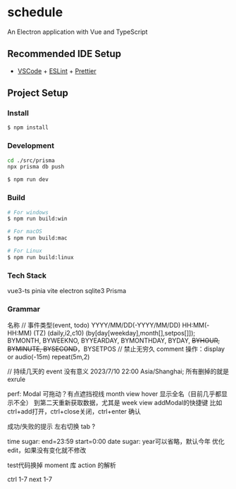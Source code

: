 # schedule

An Electron application with Vue and TypeScript

## Recommended IDE Setup

- [VSCode](https://code.visualstudio.com/) + [ESLint](https://marketplace.visualstudio.com/items?itemName=dbaeumer.vscode-eslint) + [Prettier](https://marketplace.visualstudio.com/items?itemName=esbenp.prettier-vscode)

## Project Setup

### Install

```bash
$ npm install
```

### Development

```bash
cd ./src/prisma
npx prisma db push
```

```bash
$ npm run dev
```

### Build

```bash
# For windows
$ npm run build:win

# For macOS
$ npm run build:mac

# For Linux
$ npm run build:linux
```

### Tech Stack
vue3-ts pinia vite electron 
sqlite3 Prisma


### Grammar

名称
// 事件类型(event, todo)
YYYY/MM/DD(-YYYY/MM/DD) HH:MM(-HH:MM) (TZ) (daily,i2,c10) (by[day[weekday],month[],setpos[]]);
BYMONTH, BYWEEKNO, BYYEARDAY, BYMONTHDAY, BYDAY, ~~BYHOUR, BYMINUTE, BYSECOND~~，BYSETPOS
// 禁止无穷久
comment
操作：display or audio(-15m) repeat(5m,2)

// 持续几天的 event 没有意义
2023/7/10 22:00 Asia/Shanghai;
所有删掉的就是 exrule


perf:
Modal 可拖动？有点遮挡视线
month view hover 显示全名（目前几乎都显示不全）
到第二天重新获取数据，尤其是 week view
addModal的快捷键 比如ctrl+add打开，ctrl+close关闭，ctrl+enter 确认


成功/失败的提示
左右切换 tab ?

time sugar: end=23:59 start=0:00
date sugar: year可以省略，默认今年
优化 edit，如果没有变化就不修改

test代码换掉 moment 库
action 的解析

ctrl 1-7 next 1-7
